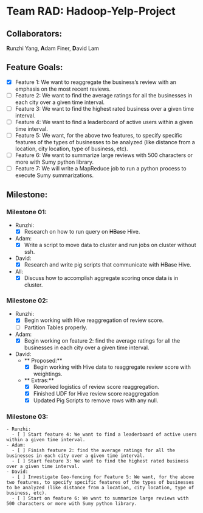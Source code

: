 # Team RAD: Hadoop-Yelp-Project
## Collaborators:
  **R**unzhi Yang, **A**dam Finer, **D**avid Lam

## Feature Goals:
  - [x] Feature 1: We want to reaggregate the business’s review with an emphasis on the most recent reviews.
  - [ ] Feature 2: We want to find the average ratings for all the businesses in each city over a given time interval.
  - [ ] Feature 3: We want to find the highest rated business over a given time interval.
  - [ ] Feature 4: We want to find a leaderboard of active users within a given time interval.
  - [ ] Feature 5: We want, for the above two features, to specify specific features of the types of businesses to be analyzed (like distance from a location, city location, type of business, etc).
  - [ ] Feature 6: We want to summarize large reviews with 500 characters or more with Sumy python library.
  - [ ] Feature 7: We will write a MapReduce job to run a python process to execute Sumy summarizations.

## Milestone:
### Milestone 01:
  - Runzhi:
    - [x] Research on how to run query on ~~HBase~~ Hive.
  - Adam:
    - [x] Write a script to move data to cluster and run jobs on cluster without ssh.
  - David:
    - [x] Research and write pig scripts that communicate with ~~HBase~~ Hive.
  - All:
    - [x] Discuss how to accomplish aggregate scoring once data is in cluster.

### Milestone 02:
  - Runzhi:
    - [x] Begin working with Hive reaggregation of review score.
    - [ ] Partition Tables properly.
  - Adam:
    - [x] Begin working on feature 2: find the average ratings for all the businesses in each city over a given time interval.
  - David:
    - ** Proposed:**
      - [x] Begin working with Hive data to reaggregate review score with weightings.
    - ** Extras:**
      - [x] Reworked logistics of review score reaggregation.
      - [x] Finished UDF for Hive review score reaggregation
      - [x] Updated Pig Scripts to remove rows with any null.

  ### Milestone 03:
    - Runzhi:
      - [ ] Start feature 4: We want to find a leaderboard of active users within a given time interval.
    - Adam:
      - [ ] Finish feature 2: find the average ratings for all the businesses in each city over a given time interval.
      - [ ] Start feature 3: We want to find the highest rated business over a given time interval.
    - David:
      - [ ] Investigate Geo-fencing for Feature 5: We want, for the above two features, to specify specific features of the types of businesses to be analyzed (like distance from a location, city location, type of business, etc).
      - [ ] Start on feature 6: We want to summarize large reviews with 500 characters or more with Sumy python library.
